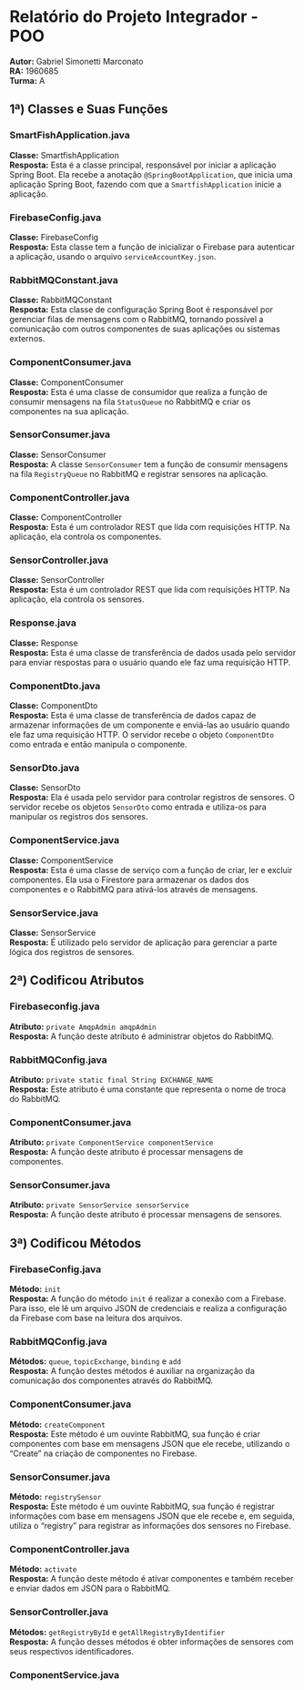 # Relatório do Projeto Integrador - POO
**Autor:** Gabriel Simonetti Marconato  
**RA:** 1960685  
**Turma:** A

## 1ª) Classes e Suas Funções

### SmartFishApplication.java
**Classe:** SmartfishApplication  
**Resposta:** Esta é a classe principal, responsável por iniciar a aplicação Spring Boot. Ela recebe a anotação `@SpringBootApplication`, que inicia uma aplicação Spring Boot, fazendo com que a `SmartfishApplication` inicie a aplicação.

### FirebaseConfig.java
**Classe:** FirebaseConfig  
**Resposta:** Esta classe tem a função de inicializar o Firebase para autenticar a aplicação, usando o arquivo `serviceAccountKey.json`.

### RabbitMQConstant.java
**Classe:** RabbitMQConstant  
**Resposta:** Esta classe de configuração Spring Boot é responsável por gerenciar filas de mensagens com o RabbitMQ, tornando possível a comunicação com outros componentes de suas aplicações ou sistemas externos.

### ComponentConsumer.java
**Classe:** ComponentConsumer  
**Resposta:** Esta é uma classe de consumidor que realiza a função de consumir mensagens na fila `StatusQueue` no RabbitMQ e criar os componentes na sua aplicação.

### SensorConsumer.java
**Classe:** SensorConsumer  
**Resposta:** A classe `SensorConsumer` tem a função de consumir mensagens na fila `RegistryQueue` no RabbitMQ e registrar sensores na aplicação.

### ComponentController.java
**Classe:** ComponentController  
**Resposta:** Esta é um controlador REST que lida com requisições HTTP. Na aplicação, ela controla os componentes.

### SensorController.java
**Classe:** SensorController  
**Resposta:** Esta é um controlador REST que lida com requisições HTTP. Na aplicação, ela controla os sensores.

### Response.java
**Classe:** Response  
**Resposta:** Esta é uma classe de transferência de dados usada pelo servidor para enviar respostas para o usuário quando ele faz uma requisição HTTP.

### ComponentDto.java
**Classe:** ComponentDto  
**Resposta:** Esta é uma classe de transferência de dados capaz de armazenar informações de um componente e enviá-las ao usuário quando ele faz uma requisição HTTP. O servidor recebe o objeto `ComponentDto` como entrada e então manipula o componente.

### SensorDto.java
**Classe:** SensorDto  
**Resposta:** Ela é usada pelo servidor para controlar registros de sensores. O servidor recebe os objetos `SensorDto` como entrada e utiliza-os para manipular os registros dos sensores.

### ComponentService.java
**Classe:** ComponentService  
**Resposta:** Esta é uma classe de serviço com a função de criar, ler e excluir componentes. Ela usa o Firestore para armazenar os dados dos componentes e o RabbitMQ para ativá-los através de mensagens.

### SensorService.java
**Classe:** SensorService  
**Resposta:** É utilizado pelo servidor de aplicação para gerenciar a parte lógica dos registros de sensores.

## 2ª) Codificou Atributos

### Firebaseconfig.java
**Atributo:** `private AmqpAdmin amqpAdmin`  
**Resposta:** A função deste atributo é administrar objetos do RabbitMQ.

### RabbitMQConfig.java
**Atributo:** `private static final String EXCHANGE_NAME`  
**Resposta:** Este atributo é uma constante que representa o nome de troca do RabbitMQ.

### ComponentConsumer.java
**Atributo:** `private ComponentService componentService`  
**Resposta:** A função deste atributo é processar mensagens de componentes.

### SensorConsumer.java
**Atributo:** `private SensorService sensorService`  
**Resposta:** A função deste atributo é processar mensagens de sensores.

## 3ª) Codificou Métodos

### FirebaseConfig.java
**Método:** `init`  
**Resposta:** A função do método `init` é realizar a conexão com a Firebase. Para isso, ele lê um arquivo JSON de credenciais e realiza a configuração da Firebase com base na leitura dos arquivos.

### RabbitMQConfig.java
**Métodos:** `queue`, `topicExchange`, `binding` e `add`  
**Resposta:** A função destes métodos é auxiliar na organização da comunicação dos componentes através do RabbitMQ.

### ComponentConsumer.java
**Método:** `createComponent`  
**Resposta:** Este método é um ouvinte RabbitMQ, sua função é criar componentes com base em mensagens JSON que ele recebe, utilizando o “Create” na criação de componentes no Firebase.

### SensorConsumer.java
**Método:** `registrySensor`  
**Resposta:** Este método é um ouvinte RabbitMQ, sua função é registrar informações com base em mensagens JSON que ele recebe e, em seguida, utiliza o “registry” para registrar as informações dos sensores no Firebase.

### ComponentController.java
**Método:** `activate`  
**Resposta:** A função deste método é ativar componentes e também receber e enviar dados em JSON para o RabbitMQ.

### SensorController.java
**Métodos:** `getRegistryById` e `getAllRegistryByIdentifier`  
**Resposta:** A função desses métodos é obter informações de sensores com seus respectivos identificadores.

### ComponentService.java

